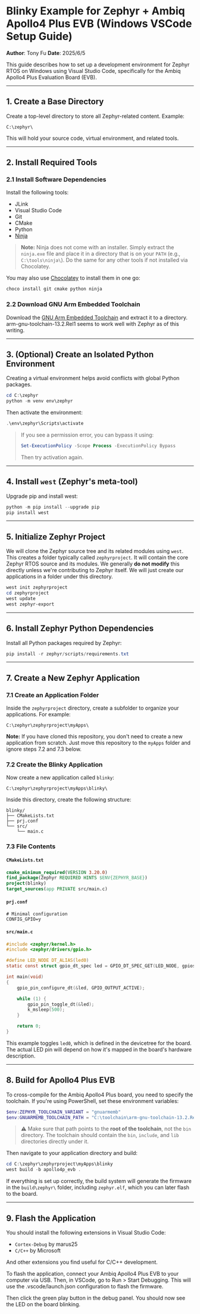 # Blinky Example for Zephyr + Ambiq Apollo4 Plus EVB (Windows VSCode Setup Guide)

**Author**: Tony Fu
**Date**: 2025/6/5

This guide describes how to set up a development environment for Zephyr RTOS on Windows using Visual Studio Code, specifically for the Ambiq Apollo4 Plus Evaluation Board (EVB).

---

## 1. Create a Base Directory

Create a top-level directory to store all Zephyr-related content. Example:

```plaintext
C:\zephyr\
```

This will hold your source code, virtual environment, and related tools.

---

## 2. Install Required Tools

### 2.1 Install Software Dependencies
Install the following tools:

* JLink
* Visual Studio Code
* Git
* CMake
* Python
* [Ninja](https://github.com/ninja-build/ninja/releases)

> **Note:** Ninja does not come with an installer. Simply extract the `ninja.exe` file and place it in a directory that is on your `PATH` (e.g., `C:\tools\ninja\`). Do the same for any other tools if not installed via Chocolatey.

You may also use [Chocolatey](https://chocolatey.org/install) to install them in one go:

```powershell
choco install git cmake python ninja
```

### 2.2 Download GNU Arm Embedded Toolchain

Download the [GNU Arm Embedded Toolchain](https://developer.arm.com/tools-and-software/open-source-software/developer-tools/gnu-toolchain/gnu-rm) and extract it to a directory. arm-gnu-toolchain-13.2.Rel1 seems to work well with Zephyr as of this writing.

---

## 3. (Optional) Create an Isolated Python Environment

Creating a virtual environment helps avoid conflicts with global Python packages.

```powershell
cd C:\zephyr
python -m venv env\zephyr
```

Then activate the environment:

```powershell
.\env\zephyr\Scripts\activate
```

> If you see a permission error, you can bypass it using:
>
> ```powershell
> Set-ExecutionPolicy -Scope Process -ExecutionPolicy Bypass
> ```
>
> Then try activation again.

---

## 4. Install `west` (Zephyr's meta-tool)

Upgrade pip and install west:

```powershell
python -m pip install --upgrade pip
pip install west
```

---

## 5. Initialize Zephyr Project

We will clone the Zephyr source tree and its related modules using `west`. This creates a folder typically called `zephyrproject`. It will contain the core Zephyr RTOS source and its modules. We generally **do not modify** this directly unless we're contributing to Zephyr itself. We will just create our applications in a folder under this directory.

```powershell
west init zephyrproject
cd zephyrproject
west update
west zephyr-export
```

---

## 6. Install Zephyr Python Dependencies

Install all Python packages required by Zephyr:

```powershell
pip install -r zephyr/scripts/requirements.txt
```

---

## 7. Create a New Zephyr Application

### 7.1 Create an Application Folder

Inside the `zephyrproject` directory, create a subfolder to organize your applications. For example:

```
C:\zephyr\zephyrproject\myApps\
```

**Note:** If you have cloned this repository, you don't need to create a new application from scratch. Just move this repository to the `myApps` folder and ignore steps 7.2 and 7.3 below.

### 7.2 Create the Blinky Application

Now create a new application called `blinky`:

```
C:\zephyr\zephyrproject\myApps\blinky\
```

Inside this directory, create the following structure:

```
blinky/
├── CMakeLists.txt
├── prj.conf
└── src/
    └── main.c
```

### 7.3 File Contents

#### `CMakeLists.txt`

```cmake
cmake_minimum_required(VERSION 3.20.0)
find_package(Zephyr REQUIRED HINTS $ENV{ZEPHYR_BASE})
project(blinky)
target_sources(app PRIVATE src/main.c)
```

#### `prj.conf`

```plaintext
# Minimal configuration
CONFIG_GPIO=y
```

#### `src/main.c`

```c
#include <zephyr/kernel.h>
#include <zephyr/drivers/gpio.h>

#define LED_NODE DT_ALIAS(led0)
static const struct gpio_dt_spec led = GPIO_DT_SPEC_GET(LED_NODE, gpios);

int main(void)
{
    gpio_pin_configure_dt(&led, GPIO_OUTPUT_ACTIVE);

    while (1) {
        gpio_pin_toggle_dt(&led);
        k_msleep(500);
    }

    return 0;
}
```

This example toggles `led0`, which is defined in the devicetree for the board. The actual LED pin will depend on how it's mapped in the board's hardware description.

---

## 8. Build for Apollo4 Plus EVB

To cross-compile for the Ambiq Apollo4 Plus board, you need to specify the toolchain. If you're using PowerShell, set these environment variables:

```powershell
$env:ZEPHYR_TOOLCHAIN_VARIANT = "gnuarmemb"
$env:GNUARMEMB_TOOLCHAIN_PATH = "C:\toolchain\arm-gnu-toolchain-13.2.Rel1"
```

> ⚠️ Make sure that path points to the **root of the toolchain**, not the `bin` directory. The toolchain should contain the `bin`, `include`, and `lib` directories directly under it.

Then navigate to your application directory and build:

```powershell
cd C:\zephyr\zephyrproject\myApps\blinky
west build -b apollo4p_evb .
```

If everything is set up correctly, the build system will generate the firmware in the `build\zephyr\` folder, including `zephyr.elf`, which you can later flash to the board.

---

## 9. Flash the Application

You should install the following extensions in Visual Studio Code:

- `Cortex-Debug` by marus25
- `C/C++` by Microsoft

And other extensions you find useful for C/C++ development.

To flash the application, connect your Ambiq Apollo4 Plus EVB to your computer via USB. Then, in VSCode, go to Run > Start Debugging. This will use the .vscode/launch.json configuration to flash the firmware.

Then click the green play button in the debug panel. You should now see the LED on the board blinking.
